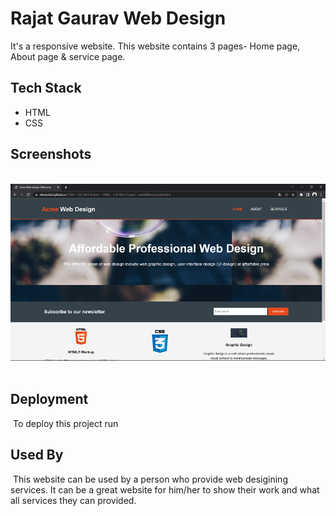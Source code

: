 # Rajat Gaurav Web Design
It's a responsive website.
This website contains 3 pages- Home page, About page & service page.
​
​
​
## Tech Stack
- HTML
- CSS
​
## Screenshots
​
​
<img src="images/Ss1.png" alt="Screenshot">
​
## Deployment
​
To deploy this project run 
​
​
​
​
## Used By
​
This website can be used by a person who provide web desigining services.
It can be a great website for him/her to show their work and what all services they can provided.
